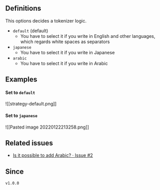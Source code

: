 ## Definitions

This options decides a tokenizer logic.

- `default` (default)
	- You have to select it if you write in English and other languages, which regards white spaces as separators
- `japanese`
	- You have to select it if you write in Japanese
- `arabic`
	- You have to select it if you write in Arabic
	
## Examples

#### Set to `default`

![[strategy-default.png]]

#### Set to `japanese`

![[Pasted image 20220122213258.png]]

## Related issues

- [Is it possible to add Arabic? · Issue \#2](https://github.com/tadashi-aikawa/obsidian-various-complements-plugin/issues/2)

## Since

`v1.0.0`
